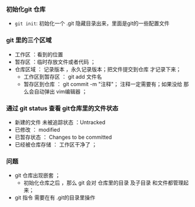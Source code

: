 ### 初始化git 仓库 
- `git init`: 初始化一个 .git 隐藏目录出来，里面是git的一些配置文件
### git 里的三个区域 
- 工作区 ：看到的位置 
- 暂存区 ：临时存放文件或者代码 ；
- 仓库区域 ： 记录版本 ，永久记录版本；把文件提交到仓库 才记录下来；
    - 工作区到暂存区  ： git add 文件名 
    - 暂存区到仓库 ： git commit -m "注释"； 注释一定需要有；如果没给 那么会自动弹出 vim编辑器 ；

### 通过 git status 查看 git仓库里的文件状态 
- 新建的文件 未被追踪状态 ：Untracked
- 已修改 ：  modified 
- 已暂存状态 ： Changes to be committed
- 已经被仓库存储 ： 工作区干净了 ；

### 问题 
- git 仓库出现嵌套 ；
    - 初始化仓库之后 ，那么 git 会对 仓库里的目录 及子目录 和文件都管理起来；
- git 指令 需要在有 .git的目录里操作